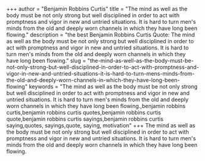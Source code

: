 +++
author = "Benjamin Robbins Curtis"
title = "The mind as well as the body must be not only strong but well disciplined in order to act with promptness and vigor in new and untried situations. It is hard to turn men's minds from the old and deeply worn channels in which they have long been flowing."
description = "the best Benjamin Robbins Curtis Quote: The mind as well as the body must be not only strong but well disciplined in order to act with promptness and vigor in new and untried situations. It is hard to turn men's minds from the old and deeply worn channels in which they have long been flowing."
slug = "the-mind-as-well-as-the-body-must-be-not-only-strong-but-well-disciplined-in-order-to-act-with-promptness-and-vigor-in-new-and-untried-situations-it-is-hard-to-turn-mens-minds-from-the-old-and-deeply-worn-channels-in-which-they-have-long-been-flowing"
keywords = "The mind as well as the body must be not only strong but well disciplined in order to act with promptness and vigor in new and untried situations. It is hard to turn men's minds from the old and deeply worn channels in which they have long been flowing.,benjamin robbins curtis,benjamin robbins curtis quotes,benjamin robbins curtis quote,benjamin robbins curtis sayings,benjamin robbins curtis saying,quotes, sayings,quote, saying, motivation"
+++
The mind as well as the body must be not only strong but well disciplined in order to act with promptness and vigor in new and untried situations. It is hard to turn men's minds from the old and deeply worn channels in which they have long been flowing.
